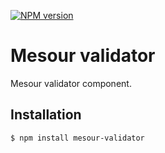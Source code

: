 [![NPM version](https://img.shields.io/npm/v/mesour-validator.svg?style=flat-square)](http://badge.fury.io/js/mesour-validator)

# Mesour validator

Mesour validator component.

## Installation

```
$ npm install mesour-validator
```